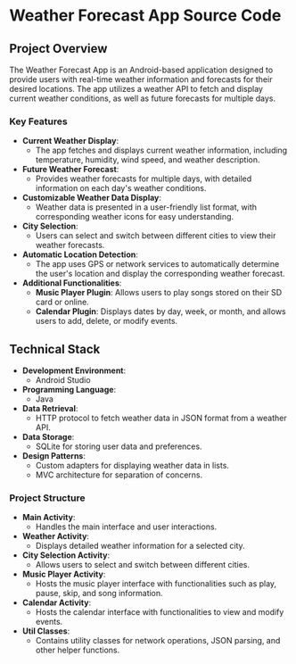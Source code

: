 # Weather Forecast App Source Code

## Project Overview

The Weather Forecast App is an Android-based application designed to provide users with real-time weather information and forecasts for their desired locations. The app utilizes a weather API to fetch and display current weather conditions, as well as future forecasts for multiple days.

### Key Features

- **Current Weather Display**:
  - The app fetches and displays current weather information, including temperature, humidity, wind speed, and weather description.
- **Future Weather Forecast**:
  - Provides weather forecasts for multiple days, with detailed information on each day's weather conditions.
- **Customizable Weather Data Display**:
  - Weather data is presented in a user-friendly list format, with corresponding weather icons for easy understanding.
- **City Selection**:
  - Users can select and switch between different cities to view their weather forecasts.
- **Automatic Location Detection**:
  - The app uses GPS or network services to automatically determine the user's location and display the corresponding weather forecast.
- **Additional Functionalities**:
  - **Music Player Plugin**: Allows users to play songs stored on their SD card or online.
  - **Calendar Plugin**: Displays dates by day, week, or month, and allows users to add, delete, or modify events.

## Technical Stack

- **Development Environment**:
  - Android Studio
- **Programming Language**:
  - Java
- **Data Retrieval**:
  - HTTP protocol to fetch weather data in JSON format from a weather API.
- **Data Storage**:
  - SQLite for storing user data and preferences.
- **Design Patterns**:
  - Custom adapters for displaying weather data in lists.
  - MVC architecture for separation of concerns.

### Project Structure

- **Main Activity**:
  - Handles the main interface and user interactions.
- **Weather Activity**:
  - Displays detailed weather information for a selected city.
- **City Selection Activity**:
  - Allows users to select and switch between different cities.
- **Music Player Activity**:
  - Hosts the music player interface with functionalities such as play, pause, skip, and song information.
- **Calendar Activity**:
  - Hosts the calendar interface with functionalities to view and modify events.
- **Util Classes**:
  - Contains utility classes for network operations, JSON parsing, and other helper functions.



